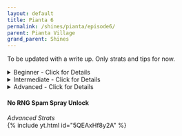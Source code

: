 ```yaml
---
layout: default 
title: Pianta 6
permalink: /shines/pianta/episode6/
parent: Pianta Village
grand_parent: Shines
---
```

To be updated with a write up. Only strats and tips for now.  

<details markdown="block">
  <summary markdown="span">
    Beginner - Click for Details
  </summary>

#### Early Unlock #2
*Beginner*
<img src="https://i.imgur.com/d8P9uOW.gif" width="500">  

#### Easy Early Unlock #6
*Beginner*  
<img src="https://i.imgur.com/QSgqOpN.gif" width="500">  

#### Around the Corner #5
*Beginner*  
<img src="https://i.imgur.com/Xti1QOz.gif" width="500">  

#### Y-Cam Early #7
*Beginner*  
<img src="https://i.imgur.com/Xti1QOz.gif" width="500">  
</details>

<details markdown="block">
  <summary markdown="span">
    Intermediate - Click for Details
  </summary>

#### Spin Spray #5  
*Intermediate*  
<img src="https://i.imgur.com/43lxaza.gif" width="500">  

#### Over the Wall #6
*Intermediate*  
<img src="https://i.imgur.com/sGIlAhv.gif" width="500">  

#### Mushroom Unlock #7  
*Intermediate*  
<img src="https://i.imgur.com/CusVNlx.gif" width="500">  

#### "Free" 2:17 Ending
*Intermediate*  
<img src="https://i.imgur.com/cgdWCLf.gif" width="500">  
</details>
<details markdown="block">
  <summary markdown="span">
    Advanced - Click for Details
  </summary>

#### Over the Corner #5
*Advanced*  
<img src="https://i.imgur.com/W7t0plQ.gif" width="500">  

#### Behind the Back (Wilko Strat)
*Advanced*  
<img src="https://i.imgur.com/Hef5ReS.gif" width="500">  
</details>

#### No RNG Spam Spray Unlock  
*Advanced Strats*  
{% include yt.html id="5QEAxHf8y2A" %}  
